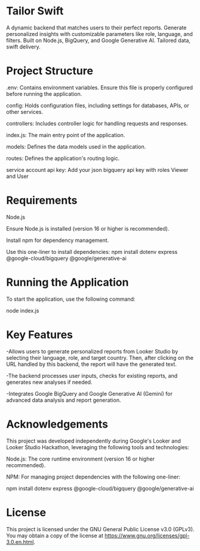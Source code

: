 # Tailor Swift
A dynamic backend that matches users to their perfect reports. Generate personalized insights with customizable parameters like role, language, and filters. Built on Node.js, BigQuery, and Google Generative AI. Tailored data, swift delivery.

# Project Structure

.env: Contains environment variables. Ensure this file is properly configured before running the application.

config: Holds configuration files, including settings for databases, APIs, or other services.

controllers: Includes controller logic for handling requests and responses.

index.js: The main entry point of the application.

models: Defines the data models used in the application.

routes: Defines the application's routing logic.

service account api key: Add your json bigquery api key with roles Viewer and User

 # Requirements

Node.js

Ensure Node.js is installed (version 16 or higher is recommended).

Install npm for dependency management.

Use this one-liner to install dependencies: npm install dotenv express  @google-cloud/bigquery @google/generative-ai

# Running the Application

To start the application, use the following command:

node index.js

# Key Features

  -Allows users to generate personalized reports from Looker Studio by selecting their language, role, and target country. Then, after clicking on the URL handled by this backend, the report will have the generated text.

  -The backend processes user inputs, checks for existing reports, and generates new analyses if needed.

  -Integrates Google BigQuery and Google Generative AI (Gemini) for advanced data analysis and report generation.

# Acknowledgements
This project was developed independently during Google's Looker and Looker Studio Hackathon, leveraging the following tools and technologies:

Node.js: The core runtime environment (version 16 or higher recommended).

NPM: For managing project dependencies with the following one-liner:

npm install dotenv express @google-cloud/bigquery @google/generative-ai

# License

This project is licensed under the GNU General Public License v3.0 (GPLv3). You may obtain a copy of the license at https://www.gnu.org/licenses/gpl-3.0.en.html.

